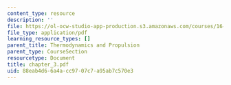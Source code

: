 ```yaml
---
content_type: resource
description: ''
file: https://ol-ocw-studio-app-production.s3.amazonaws.com/courses/16-01-unified-engineering-i-ii-iii-iv-fall-2005-spring-2006/88eab4d66a4acc9707c7a95ab7c570e3_chapter_3.pdf
file_type: application/pdf
learning_resource_types: []
parent_title: Thermodynamics and Propulsion
parent_type: CourseSection
resourcetype: Document
title: chapter_3.pdf
uid: 88eab4d6-6a4a-cc97-07c7-a95ab7c570e3
---
```

